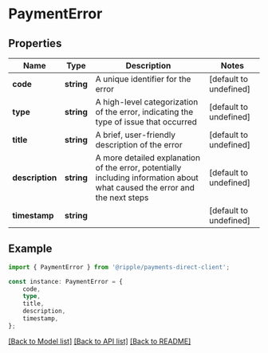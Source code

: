 # PaymentError


## Properties

Name | Type | Description | Notes
------------ | ------------- | ------------- | -------------
**code** | **string** | A unique identifier for  the error | [default to undefined]
**type** | **string** | A high-level categorization of the error, indicating the type of issue that occurred | [default to undefined]
**title** | **string** | A brief, user-friendly description of the error | [default to undefined]
**description** | **string** | A more detailed explanation of the error, potentially including information about what caused the error and the next steps | [default to undefined]
**timestamp** | **string** |  | [default to undefined]

## Example

```typescript
import { PaymentError } from '@ripple/payments-direct-client';

const instance: PaymentError = {
    code,
    type,
    title,
    description,
    timestamp,
};
```

[[Back to Model list]](../README.md#documentation-for-models) [[Back to API list]](../README.md#documentation-for-api-endpoints) [[Back to README]](../README.md)
